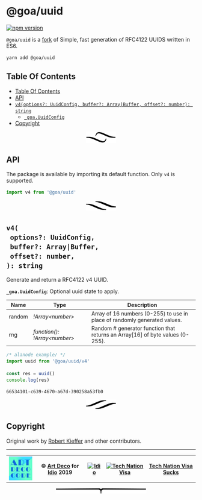 # @goa/uuid

[![npm version](https://badge.fury.io/js/%40goa%2Fuuid.svg)](https://npmjs.org/package/@goa/uuid)

`@goa/uuid` is a [fork](https://github.com/kelektiv/node-uuid) of Simple, fast generation of RFC4122 UUIDS written in ES6.

```sh
yarn add @goa/uuid
```

## Table Of Contents

- [Table Of Contents](#table-of-contents)
- [API](#api)
- [`v4(options?: UuidConfig, buffer?: Array|Buffer, offset?: number): string`](#v4options-uuidconfigbuffer-arraybufferoffset-number-string)
  * [`_goa.UuidConfig`](#type-_goauuidconfig)
- [Copyright](#copyright)

<p align="center"><a href="#table-of-contents"><img src="/.documentary/section-breaks/0.svg?sanitize=true"></a></p>

## API

The package is available by importing its default function. Only `v4` is supported.

```js
import v4 from '@goa/uuid'
```

<p align="center"><a href="#table-of-contents"><img src="/.documentary/section-breaks/1.svg?sanitize=true"></a></p>

## `v4(`<br/>&nbsp;&nbsp;`options?: UuidConfig,`<br/>&nbsp;&nbsp;`buffer?: Array|Buffer,`<br/>&nbsp;&nbsp;`offset?: number,`<br/>`): string`

Generate and return a RFC4122 v4 UUID.

__<a name="type-_goauuidconfig">`_goa.UuidConfig`</a>__: Optional uuid state to apply.

|  Name  |                   Type                    |                                  Description                                  |
| ------ | ----------------------------------------- | ----------------------------------------------------------------------------- |
| random | <em>!Array&lt;number&gt;</em>             | Array of 16 numbers (0-255) to use in place of randomly generated values.     |
| rng    | <em>function(): !Array&lt;number&gt;</em> | Random # generator function that returns an Array[16] of byte values (0-255). |

```js
/* alanode example/ */
import uuid from '@goa/uuid/v4'

const res = uuid()
console.log(res)
```
```
66534101-c639-4670-a67d-390258a53fb0
```

<p align="center"><a href="#table-of-contents"><img src="/.documentary/section-breaks/2.svg?sanitize=true"></a></p>

## Copyright

Original work by [Robert Kieffer](https://github.com/kelektiv/node-uuid/blob/master/LICENSE.md) and other contributors.

---

<table>
  <tr>
    <th>
      <a href="https://artd.eco">
        <img src="https://raw.githubusercontent.com/wrote/wrote/master/images/artdeco.png" alt="Art Deco">
      </a>
    </th>
    <th>© <a href="https://artd.eco">Art Deco</a> for <a href="https://idio.cc">Idio</a> 2019</th>
    <th>
      <a href="https://idio.cc">
        <img src="https://avatars3.githubusercontent.com/u/40834161?s=100" width="100" alt="Idio">
      </a>
    </th>
    <th>
      <a href="https://www.technation.sucks" title="Tech Nation Visa">
        <img src="https://raw.githubusercontent.com/artdecoweb/www.technation.sucks/master/anim.gif"
          alt="Tech Nation Visa">
      </a>
    </th>
    <th><a href="https://www.technation.sucks">Tech Nation Visa Sucks</a></th>
  </tr>
</table>

<p align="center"><a href="#table-of-contents"><img src="/.documentary/section-breaks/-1.svg?sanitize=true"></a></p>
